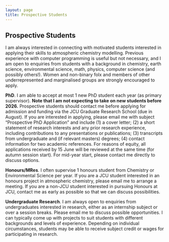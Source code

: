 ```yaml
---
layout: page
title: Prospective Students
---
```


## Prospective Students

I am always interested in connecting with motivated students interested in applying their skills to atmospheric chemistry modelling. Previous experience with computer programming is useful but not necessary, and I am open to enquiries from students with a background in chemistry, earth science, environmental science, math, physics, computer science (and possibly others!). Women and non-binary folx and members of other underrepresented and marginalised groups are strongly encouraged to apply.

**PhD**. I am able to accept at most 1 new PhD student each year (as primary supervisor). **Note that I am not expecting to take on new students before 2026.** Prospective students should contact me before applying for admission and funding via the JCU Graduate Research School (due in August). If you are interested in applying, please email me with subject “Prospective PhD Application” and include (1) a cover letter; (2) a short statement of research interests and any prior research experience, including contributions to any presentations or publications; (3) transcripts from undergraduate and (if relevant masters) degrees; (4) contact information for two academic references. For reasons of equity, all applications received by 15 June will be reviewed at the same time (for autumn session start). For mid-year start, please contact me directly to discuss options.

**Honours/MRes**. I often supervise 1 honours student from Chemistry or Environmental Science per year. If you are a JCU student interested in an honours project in atmospheric chemistry, please email me to arrange a meeting. If you are a non-JCU student interested in pursuing Honours at JCU, contact me as early as possible so that we can discuss possibilities.

**Undergraduate Research**. I am always open to enquiries from undergraduates interested in research, either as an internship subject or over a session breaks. Please email me to discuss possible opportunities. I can typically come up with projects to suit students with different backgrounds and levels of experience. Depending on individual circumstances, students may be able to receive subject credit or wages for participating in research.
